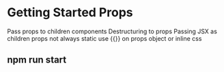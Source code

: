 # Getting Started Props

Pass props to children components
Destructuring to props 
Passing JSX as children
props not always static
use {{}} on props object or inline css

## npm run start